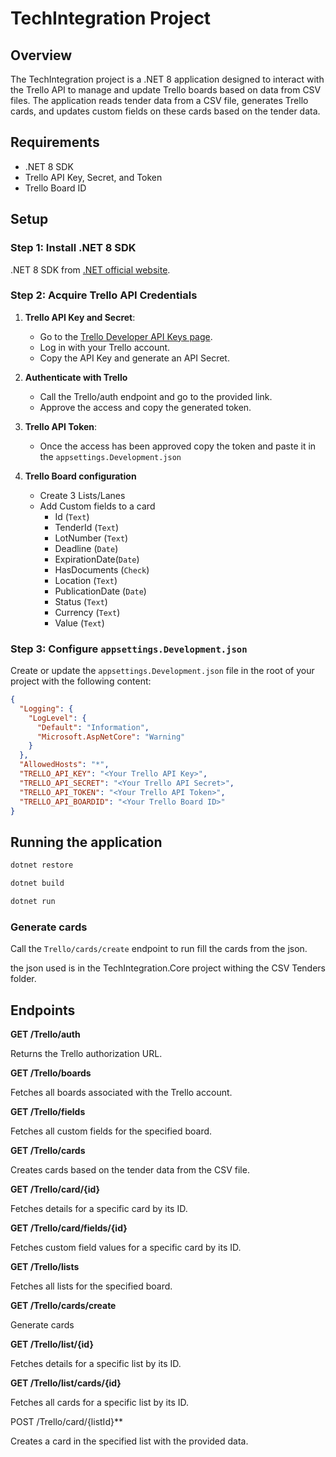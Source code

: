 ﻿# TechIntegration Project

## Overview

The TechIntegration project is a .NET 8 application designed to interact with the Trello API to manage and update Trello
boards based on data from CSV files. The application reads tender data from a CSV file, generates Trello cards, and
updates custom fields on these cards based on the tender data.

## Requirements

- .NET 8 SDK
- Trello API Key, Secret, and Token
- Trello Board ID

## Setup

### Step 1: Install .NET 8 SDK

.NET 8 SDK from [.NET official website](https://dotnet.microsoft.com/download/dotnet/8.0).

### Step 2: Acquire Trello API Credentials

1. **Trello API Key and Secret**:
    - Go to the [Trello Developer API Keys page](https://trello.com/app-key).
    - Log in with your Trello account.
    - Copy the API Key and generate an API Secret.

2. **Authenticate with Trello**
    - Call the Trello/auth endpoint and go to the provided link.
    - Approve the access and copy the generated token.
   
3. **Trello API Token**:
    - Once the access has been approved copy the token and paste it in the `appsettings.Development.json`

4. **Trello Board configuration**
    - Create 3 Lists/Lanes
    - Add Custom fields to a card
        * Id (`Text`)
        * TenderId (`Text`)
        * LotNumber (`Text`)
        * Deadline (`Date`)
        * ExpirationDate(`Date`)
        * HasDocuments (`Check`)
        * Location (`Text`)
        * PublicationDate (`Date`)
        * Status (`Text`)
        * Currency (`Text`)
        * Value (`Text`)
    
### Step 3: Configure `appsettings.Development.json`

Create or update the `appsettings.Development.json` file in the root of your project with the following content:


```json
{
  "Logging": {
    "LogLevel": {
      "Default": "Information",
      "Microsoft.AspNetCore": "Warning"
    }
  },
  "AllowedHosts": "*",
  "TRELLO_API_KEY": "<Your Trello API Key>",
  "TRELLO_API_SECRET": "<Your Trello API Secret>",
  "TRELLO_API_TOKEN": "<Your Trello API Token>",
  "TRELLO_API_BOARDID": "<Your Trello Board ID>"
}
```

## Running the application

```bash
dotnet restore
```

```bash
dotnet build
```

```bash
dotnet run
```

### Generate cards

Call the `Trello/cards/create` endpoint to run fill the cards from the json.

the json used is in the TechIntegration.Core project withing the CSV Tenders folder.

## Endpoints

**GET /Trello/auth**

Returns the Trello authorization URL.

**GET /Trello/boards**

Fetches all boards associated with the Trello account.

**GET /Trello/fields**

Fetches all custom fields for the specified board.

**GET /Trello/cards**

Creates cards based on the tender data from the CSV file.

**GET /Trello/card/{id}**

Fetches details for a specific card by its ID.

**GET /Trello/card/fields/{id}**

Fetches custom field values for a specific card by its ID.

**GET /Trello/lists**

Fetches all lists for the specified board.

**GET /Trello/cards/create**

Generate cards

**GET /Trello/list/{id}**

Fetches details for a specific list by its ID.

**GET /Trello/list/cards/{id}**

Fetches all cards for a specific list by its ID.

POST /Trello/card/{listId}**

Creates a card in the specified list with the provided data.
